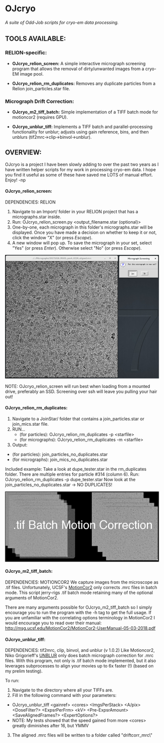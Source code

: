 # OJcryo
###### A suite of Odd-Job scripts for cryo-em data processing.

## TOOLS AVAILABLE:

### RELION-specific:

- **OJcryo_relion_screen:** A simple interactive micrograph screening program that allows the removal of dirty/unwanted images from a cryo-EM image pool.

- **OJcryo_relion_rm_duplicates:** Removes any duplicate particles from a Relion join_particles.star file.


### Micrograph Drift Correction:

- **OJcryo_m2_tiff_batch:** Simple implementation of a TIFF batch mode for motioncor2 (requires GPU).

- **OJcryo_unblur_tiff:** Implements a TIFF batch and parallel-processing functionality for unblur; adjusts using gain reference, bins, and then unblurs (tif2mrc->clip->binvol->unblur).

## OVERVIEW:
OJcryo is a project I have been slowly adding to over the past two years as I have written helper scripts for my work in processing cryo-em data. I hope you find it useful as some of these have saved me LOTS of manual effort. Enjoy! -np

#### OJcryo_relion_screen:
DEPENDENCIES: RELION
1) Navigate to an Import/ folder in your RELION project that has a micrographs.star inside.
2) Run: OJcryo_relion_screen.py \<output_filename.star (optional)\>
3) One-by-one, each micrograph in this folder's micrographs.star will be displayed. Once you have made a decision on whether to keep it or not, click the window "X" (or press *Escape*).
4) A new window will pop up. To save the micrograph in your set, select "Yes" (or press *Enter*). Otherwise select "No" (or press *Escape*).


![alt text](misc/OJcryo_relion_screen_2.png "Very simple interface.")

NOTE: OJcryo_relion_screen will run best when loading from a mounted drive, preferably an SSD. Screening over ssh will leave you pulling your hair out!


#### OJcryo_relion_rm_duplicates:
1) Navigate to a JoinStar/ folder that contains a join_particles.star or join_mics.star file.
2) RUN... 
   - (for particles): OJcryo_relion_rm_duplicates -p <starfile\>
   - (for micrographs): OJcryo_relion_rm_duplicates -m <starfile\>
3) Output: 
- (for particles): join_particles_no_duplicates.star
- (for micrographs): join_mics_no_duplicates.star

Included example:
Take a look at dupe_tester.star in the rm_duplicates folder. There are multiple entries for particle #314 (column 6).
Run: OJcryo_relion_rm_duplicates -p dupe_tester.star
Now look at the join_particles_no_duplicates.star -> NO DUPLICATES!


![alt text](misc/tif_batch.png ".tif Batch Motion Correction.")
#### OJcryo_m2_tiff_batch:
DEPENDENCIES: MOTIONCOR2
We capture images from the microscope as .tif files. Unfortunately, UCSF's [MotionCor2](http://msg.ucsf.edu/em/software/motioncor2.html) only corrects .mrc files in batch mode. This script jerry-rigs .tif batch mode
retaining many of the optional arguments of MotionCor2.

There are many arguments possible for OJcryo_m2_tiff_batch so I simply encourage you to run the program with 
the -h tag to get the full usage. If you are unfamiliar with the correlating options terminology in MotionCor2
I would encourage you to read over their manual: http://msg.ucsf.edu/MotionCor2/MotionCor2-UserManual-05-03-2018.pdf

#### OJcryo_unblur_tiff:
DEPENDENCIES: tif2mrc, clip, binvol, and unblur (v 1.0.2)
Like Motioncor2, Niko Grigorieff's [UNBLUR](http://grigoriefflab.janelia.org/unblur) only does batch micrograph correction for .mrc files. With this program, not only is .tif batch mode implemented, but it also leverages subprocesses to align your movies up to 6x faster (!) (based on my prelim testing).

To run:
1) Navigate to the directory where all your TIFFs are.
2) Fill in the following command with your parameters: 
- OJcryo_unblur_tiff \<gainref\> \<cores\> \<ImgsPerStack\> \<A/pix\> \<DoseFilter?\> \<ExpsrPerFrm\> \<kV\> \<Pre-ExpsrAmount\> \<SaveAlignedFrames?\> \<ExpertOptions?\>
- NOTE: My tests showed that the speed gained from more \<cores\> greatly diminishes after 16, but YMMV

3) The aligned .mrc files will be written to a folder called "driftcorr_mrc\\"
